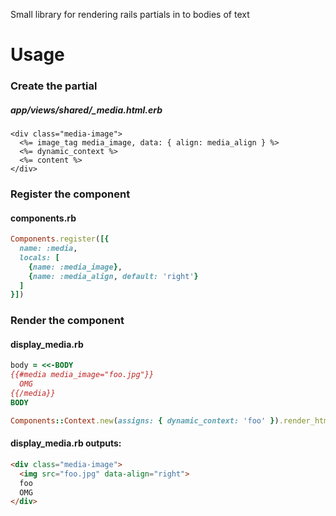 Small library for rendering rails partials in to bodies of text 

# Usage

### Create the partial
##### app/views/shared/_media.html.erb
```erb
<div class="media-image">
  <%= image_tag media_image, data: { align: media_align } %>
  <%= dynamic_context %>
  <%= content %>
</div>
```

### Register the component
#### components.rb
```ruby
Components.register([{
  name: :media,
  locals: [
    {name: :media_image},
    {name: :media_align, default: 'right'}
  ]
}])
```

### Render the component
#### display_media.rb
```ruby
body = <<-BODY
{{#media media_image="foo.jpg"}}
  OMG
{{/media}}
BODY

Components::Context.new(assigns: { dynamic_context: 'foo' }).render_html(body)
```
#### display_media.rb outputs:
```html
<div class="media-image">
  <img src="foo.jpg" data-align="right">
  foo
  OMG
</div>
```
